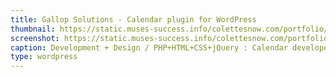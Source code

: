 ```yaml
---
title: Gallop Solutions - Calendar plugin for WordPress
thumbnail: https://static.muses-success.info/colettesnow.com/portfolio/gallop/gallop-calendar.png
screenshot: https://static.muses-success.info/colettesnow.com/portfolio/gallop/gallop-calendar.png
caption: Development + Design / PHP+HTML+CSS+jQuery : Calendar developed for Gallop Solutions - had to be created in such a way that it fit in the small space allowed by the sorrounding layout and fit in with the existing functionality of the website.
type: wordpress
---
```


